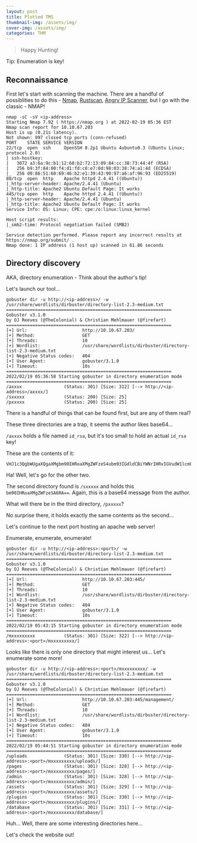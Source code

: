 ```yaml
---
layout: post
title: Plotted TMS
thumbnail-img: /assets/img/
cover-img: /assets/img/
categories: THM
---
```


> Happy Hunting!

Tip: Enumeration is key!

## Reconnaissance

First let's start with scanning the machine. 
There are a handful of possiblities to do this - [Nmap](https://nmap.org/), [Rustscan](https://github.com/RustScan/RustScan), [Angry IP Scanner](https://angryip.org/), but I go with the classic - NMAP!

```
nmap -sC -sV <ip-address>
Starting Nmap 7.92 ( https://nmap.org ) at 2022-02-19 05:36 EST
Nmap scan report for 10.10.67.203
Host is up (0.21s latency).
Not shown: 997 closed tcp ports (conn-refused)
PORT    STATE SERVICE VERSION
22/tcp  open  ssh     OpenSSH 8.2p1 Ubuntu 4ubuntu0.3 (Ubuntu Linux; protocol 2.0)
| ssh-hostkey: 
|   3072 a3:6a:9c:b1:12:60:b2:72:13:09:84:cc:38:73:44:4f (RSA)
|   256 b9:3f:84:00:f4:d1:fd:c8:e7:8d:98:03:38:74:a1:4d (ECDSA)
|_  256 d0:86:51:60:69:46:b2:e1:39:43:90:97:a6:af:96:93 (ED25519)
80/tcp  open  http    Apache httpd 2.4.41 ((Ubuntu))
|_http-server-header: Apache/2.4.41 (Ubuntu)
|_http-title: Apache2 Ubuntu Default Page: It works
445/tcp open  http    Apache httpd 2.4.41 ((Ubuntu))
|_http-server-header: Apache/2.4.41 (Ubuntu)
|_http-title: Apache2 Ubuntu Default Page: It works
Service Info: OS: Linux; CPE: cpe:/o:linux:linux_kernel

Host script results:
|_smb2-time: Protocol negotiation failed (SMB2)

Service detection performed. Please report any incorrect results at https://nmap.org/submit/ .
Nmap done: 1 IP address (1 host up) scanned in 61.86 seconds
```

## Directory discovery

AKA, directory enumeration - Think about the author's tip!

Let's launch our tool...

```
gobuster dir -u http://<ip-address>/ -w /usr/share/wordlists/dirbuster/directory-list-2.3-medium.txt
===============================================================
Gobuster v3.1.0
by OJ Reeves (@TheColonial) & Christian Mehlmauer (@firefart)
===============================================================
[+] Url:                     http://10.10.67.203/
[+] Method:                  GET
[+] Threads:                 10
[+] Wordlist:                /usr/share/wordlists/dirbuster/directory-list-2.3-medium.txt
[+] Negative Status codes:   404
[+] User Agent:              gobuster/3.1.0
[+] Timeout:                 10s
===============================================================
2022/02/19 05:36:58 Starting gobuster in directory enumeration mode
===============================================================
/axxxx                (Status: 301) [Size: 312] [--> http://<ip-address>/axxxx/]
/sxxxxx               (Status: 200) [Size: 25]                                  
/pxxxxx               (Status: 200) [Size: 25]
```

There is a handful of things that can be found first, but are any of them real?

These three directories are a trap, it seems the author likes base64...

`/axxxx` holds a file named `id_rsa`, but it's too small to hold an actual `id_rsa` key!

These are the contents of it:

```
VHJ1c3QgbWUgaXQgaXMgbm90IHRoaXMgZWFzeS4ubm93IGdldCBiYWNrIHRvIGVudW1lcmF0aW9uIDpE
```

Ha! Well, let's go for the other two.

The second directory found is `/sxxxxx` and holds this `bm90IHRoaXMgZWFzeSA6RA==`. Again, this is a base64 message from the author. 

What will there be in the third directory, `/pxxxxx`?

No surprise there, it holds exactly the same contents as the second...

Let's continue to the next port hosting an apache web server!

Enumerate, enumerate, enumerate!

```
gobuster dir -u http://<ip-address>:<port>/ -w /usr/share/wordlists/dirbuster/directory-list-2.3-medium.txt
===============================================================
Gobuster v3.1.0
by OJ Reeves (@TheColonial) & Christian Mehlmauer (@firefart)
===============================================================
[+] Url:                     http://10.10.67.203:445/
[+] Method:                  GET
[+] Threads:                 10
[+] Wordlist:                /usr/share/wordlists/dirbuster/directory-list-2.3-medium.txt
[+] Negative Status codes:   404
[+] User Agent:              gobuster/3.1.0
[+] Timeout:                 10s
===============================================================
2022/02/19 05:43:15 Starting gobuster in directory enumeration mode
===============================================================
/mxxxxxxxxx           (Status: 301) [Size: 322] [--> http://<ip-address>:<port>/mxxxxxxxxx/]
```

Looks like there is only one directory that might interest us... Let's enumerate some more!

```
gobuster dir -u http://<ip-address>:<port>/mxxxxxxxxx/ -w /usr/share/wordlists/dirbuster/directory-list-2.3-medium.txt
===============================================================
Gobuster v3.1.0
by OJ Reeves (@TheColonial) & Christian Mehlmauer (@firefart)
===============================================================
[+] Url:                     http://10.10.67.203:445/management/
[+] Method:                  GET
[+] Threads:                 10
[+] Wordlist:                /usr/share/wordlists/dirbuster/directory-list-2.3-medium.txt
[+] Negative Status codes:   404
[+] User Agent:              gobuster/3.1.0
[+] Timeout:                 10s
===============================================================
2022/02/19 05:44:51 Starting gobuster in directory enumeration mode
===============================================================
/uploads              (Status: 301) [Size: 330] [--> http://<ip-address>:<port>/mxxxxxxxxx/uploads/]
/pages                (Status: 301) [Size: 328] [--> http://<ip-address>:<port>/mxxxxxxxxx/pages/]  
/admin                (Status: 301) [Size: 328] [--> http://<ip-address>:<port>/mxxxxxxxxx/admin/]  
/assets               (Status: 301) [Size: 329] [--> http://<ip-address>:<port>/mxxxxxxxxx/assets/] 
/plugins              (Status: 301) [Size: 330] [--> http://<ip-address>:<port>/mxxxxxxxxx/plugins/]
/database             (Status: 301) [Size: 331] [--> http://<ip-address>:<port>/mxxxxxxxxx/database/]
```
Huh... Well, there are some interesting directories here...

Let's check the website out!



